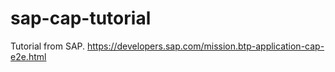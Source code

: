 # sap-cap-tutorial
Tutorial from SAP. https://developers.sap.com/mission.btp-application-cap-e2e.html
